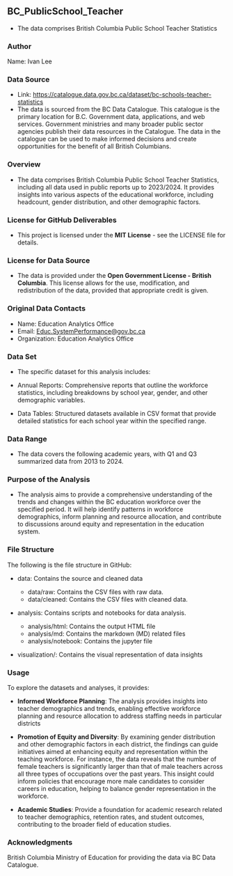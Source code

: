 ## BC_PublicSchool_Teacher

* The data comprises British Columbia Public School Teacher Statistics

### Author
Name: Ivan Lee

### Data Source
* Link: https://catalogue.data.gov.bc.ca/dataset/bc-schools-teacher-statistics
* The data is sourced from the BC Data Catalogue. This catalogue is the primary location for B.C. Government data, applications, and web services. Government ministries and many broader public sector agencies publish their data resources in the Catalogue. The data in the catalogue can be used to make informed decisions and create opportunities for the benefit of all British Columbians.
  
### Overview
* The data comprises British Columbia Public School Teacher Statistics, including all data used in public reports up to 2023/2024. It provides insights into various aspects of the educational workforce, including headcount, gender distribution, and other demographic factors.

### License for GitHub Deliverables
* This project is licensed under the **MIT License** - see the LICENSE file for details.

### License for Data Source
* The data is provided under the **Open Government License - British Columbia**. This license allows for the use, modification, and redistribution of the data, provided that appropriate credit is given.

### Original Data Contacts
* Name: Education Analytics Office
* Email: Educ.SystemPerformance@gov.bc.ca
* Organization: Education Analytics Office

### Data Set
* The specific dataset for this analysis includes:

* Annual Reports: Comprehensive reports that outline the workforce statistics, including breakdowns by school year, gender, and other demographic variables.
* Data Tables: Structured datasets available in CSV format that provide detailed statistics for each school year within the specified range.

### Data Range
* The data covers the following academic years, with Q1 and Q3 summarized data from 2013 to 2024.

### Purpose of the Analysis
* The analysis aims to provide a comprehensive understanding of the trends and changes within the BC education workforce over the specified period. It will help identify patterns in workforce demographics, inform planning and resource allocation, and contribute to discussions around equity and representation in the education system.

### File Structure
The following is the file structure in GitHub:

* data: Contains the source and cleaned data
	* data/raw: Contains the CSV files with raw data.
	* data/cleaned: Contains the CSV files with cleaned data.


* analysis: Contains scripts and notebooks for data analysis. 
	* analysis/html: Contains the output HTML file
	* analysis/md: Contains the markdown (MD) related files
	* analysis/notebook: Contains the jupyter file

* visualization/: Contains the visual representation of data insights


### Usage
To explore the datasets and analyses, it provides: 

* __Informed Workforce Planning__: The analysis provides insights into teacher demographics and trends, enabling effective workforce planning and resource allocation to address staffing needs in particular districts 

* __Promotion of Equity and Diversity__: By examining gender distribution and other demographic factors in each district, the findings can guide initiatives aimed at enhancing equity and representation within the teaching workforce. For instance, the data reveals that the number of female teachers is significantly larger than that of male teachers across all three types of occupations over the past years. This insight could inform policies that encourage more male candidates to consider careers in education, helping to balance gender representation in the workforce.

* __Academic Studies__: Provide a foundation for academic research related to teacher demographics, retention rates, and student outcomes, contributing to the broader field of education studies.



### Acknowledgments
British Columbia Ministry of Education for providing the data via BC Data Catalogue.



